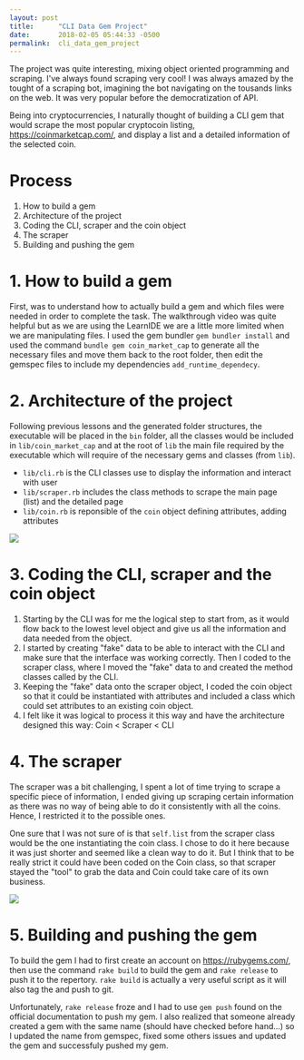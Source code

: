 ```yaml
---
layout: post
title:      "CLI Data Gem Project"
date:       2018-02-05 05:44:33 -0500
permalink:  cli_data_gem_project
---
```



The project was quite interesting, mixing object oriented programming and scraping. I've always found scraping very cool! I was always amazed by the tought of a scraping bot, imagining the bot navigating on the tousands links on the web. It was very popular before the democratization of API.

Being into cryptocurrencies, I naturally thought of building a CLI gem that would scrape the most popular cryptocoin listing, https://coinmarketcap.com/, and display a list and a detailed information of the selected coin.


# Process
1. How to build a gem
2. Architecture of the project
3. Coding the CLI, scraper and the coin object
4. The scraper
5. Building and pushing the gem

# 1. How to build a gem
First, was to understand how to actually build a gem and which files were needed in order to complete the task. The walkthrough video was quite helpful but as we are using the LearnIDE we are a little more limited when we are manipulating files. I used the gem bundler `gem bundler install` and used the command `bundle gem coin_market_cap` to generate all the necessary files and move them back to the root folder, then edit the gemspec files to include my dependencies `add_runtime_dependecy`.


# 2. Architecture of the project
Following previous lessons and the generated folder structures, the executable will be placed in the `bin` folder, all the classes would be included in `lib/coin_market_cap` and at the root of `lib` the main file required by the executable which will require of the necessary gems and classes (from `lib`).

* `lib/cli.rb` is the CLI classes use to display the information and interact with user
* `lib/scraper.rb` includes the class methods to scrape the main page (list) and the detailed page
* `lib/coin.rb` is reponsible of the `coin` object defining attributes, adding attributes

![](http://media.deniscodes.com/architecture.png)


# 3. Coding the CLI, scraper and the coin object
1. Starting by the CLI was for me the logical step to start from, as it would flow back to the lowest level object and give us all the information and data needed from the object.
2. I started by creating "fake" data to be able to interact with the CLI and make sure that the interface was working correctly. Then I coded to the scraper class, where I moved the "fake" data to and created the method classes called by the CLI.
3. Keeping the "fake" data onto the scraper object, I coded the coin object so that it could be instantiated with attributes and included a class which could set attributes to an existing coin object.
4. I felt like it was logical to process it this way and have the architecture designed this way: Coin < Scraper < CLI

# 4. The scraper
The scraper was a bit challenging, I spent a lot of time trying to scrape a specific piece of information, I ended giving up scraping certain information as there was no way of being able to do it consistently with all the coins. Hence, I restricted it to the possible ones.

One sure that I was not sure of is that `self.list` from the scraper class would be the one instantiating the coin class. I chose to do it here because it was just shorter and seemed like a clean way to do it. But I think that to be really strict it could have been coded on the Coin class, so that scraper stayed the "tool" to grab the data and Coin could take care of its own business.

![](http://media.deniscodes.com/scraper.png)

# 5. Building and pushing the gem
To build the gem I had to first create an account on https://rubygems.com/, then use the command `rake build` to build the gem and `rake release` to push it to the repertory. `rake build` is actually a very useful script as it will also tag the and push to git. 

Unfortunately, `rake release` froze and I had to use `gem push` found on the official documentation to push my gem. I also realized that someone already created a gem with the same name (should have checked before hand...) so I updated the name from gemspec, fixed some others issues and updated the gem and successfuly pushed my gem.

